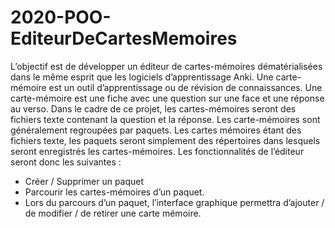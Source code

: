 # 2020-POO-EditeurDeCartesMemoires

L’objectif est de développer un éditeur de cartes-mémoires dématérialisées
dans le même esprit que les logiciels d’apprentissage Anki.
Une carte-mémoire est un outil d’apprentissage ou de révision de connaissances.
Une carte-mémoire est une fiche avec une question sur une face et une
réponse au verso. Dans le cadre de ce projet, les cartes-mémoires seront des
fichiers texte contenant la question et la réponse. Les carte-mémoires sont généralement
regroupées par paquets. Les cartes mémoires étant des fichiers texte,
les paquets seront simplement des répertoires dans lesquels seront enregistrés
les cartes-mémoires. Les fonctionnalités de l’éditeur seront donc les suivantes :
- Créer / Supprimer un paquet
- Parcourir les cartes-mémoires d’un paquet.
- Lors du parcours d’un paquet, l’interface graphique permettra d’ajouter
/ de modifier / de retirer une carte mémoire.
